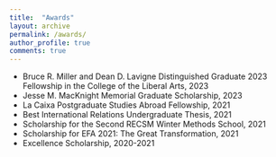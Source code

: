```yaml
---
title:  "Awards"
layout: archive
permalink: /awards/
author_profile: true
comments: true
---
```


- Bruce R. Miller and Dean D. Lavigne Distinguished Graduate 2023 Fellowship in the College of the Liberal Arts, 2023
- Jesse M. MacKnight Memorial Graduate Scholarship, 2023
- La Caixa Postgraduate Studies Abroad Fellowship, 2021
- Best International Relations Undergraduate Thesis, 2021
- Scholarship for the Second RECSM Winter Methods School, 2021
- Scholarship for EFA 2021: The Great Transformation, 2021
- Excellence Scholarship, 2020-2021
